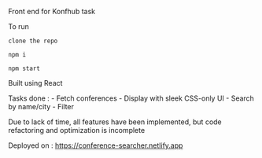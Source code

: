Front end for Konfhub task

To run

```
clone the repo

npm i

npm start
```

Built using React

Tasks done : 
    - Fetch conferences
    - Display with sleek CSS-only UI
    - Search by name/city
    - Filter

Due to lack of time, all features have been implemented, but code refactoring and optimization is incomplete

Deployed on : https://conference-searcher.netlify.app